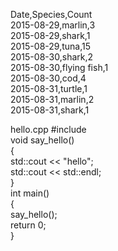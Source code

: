 Date,Species,Count  
2015-08-29,marlin,3  
2015-08-29,shark,1  
2015-08-29,tuna,15  
2015-08-30,shark,2  
2015-08-30,flying fish,1  
2015-08-30,cod,4  
2015-08-31,turtle,1  
2015-08-31,marlin,2  
2015-08-31,shark,1  
  
hello.cpp
#include <iostream>  
void say_hello()  
{  
std::cout << "hello";  
std::cout << std::endl;  
}  
int main()  
{  
say_hello();  
return 0;  
}  
